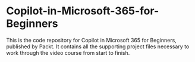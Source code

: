 # Copilot-in-Microsoft-365-for-Beginners
This is the code repository for Copilot in Microsoft 365 for Beginners, published by Packt. It contains all the supporting project files necessary to work through the video course from start to finish.
